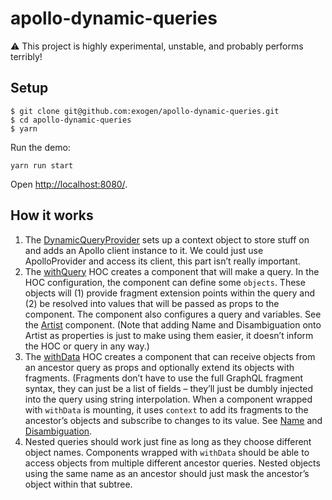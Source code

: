 # apollo-dynamic-queries

:warning: This project is highly experimental, unstable, and probably performs terribly!

## Setup

```console
$ git clone git@github.com:exogen/apollo-dynamic-queries.git
$ cd apollo-dynamic-queries
$ yarn
```

Run the demo:

```console
yarn run start
```

Open [http://localhost:8080/][dev server].


## How it works

1. The [DynamicQueryProvider][] sets up a context object to store stuff on and
   adds an Apollo client instance to it. We could just use ApolloProvider and
   access its client, this part isn’t really important.
2. The [withQuery][] HOC creates a component that will make a query. In the HOC
   configuration, the component can define some `objects`. These objects will
   (1) provide fragment extension points within the query and (2) be resolved
   into values that will be passed as props to the component. The component also
   configures a query and variables. See the [Artist][] component. (Note that
   adding Name and Disambiguation onto Artist as properties is just to make
   using them easier, it doesn’t inform the HOC or query in any way.)
3. The [withData][] HOC creates a component that can receive objects from an
   ancestor query as props and optionally extend its objects with fragments.
   (Fragments don’t have to use the full GraphQL fragment syntax, they can just
   be a list of fields – they’ll just be dumbly injected into the query using
   string interpolation. When a component wrapped with `withData` is mounting,
   it uses `context` to add its fragments to the ancestor’s objects and
   subscribe to changes to its value. See [Name][] and [Disambiguation][].
4. Nested queries should work just fine as long as they choose different object
   names. Components wrapped with `withData` should be able to access objects
   from multiple different ancestor queries. Nested objects using the same name
   as an ancestor should just mask the ancestor’s object within that subtree.

[DynamicQueryProvider]: src/DynamicQueryProvider.js
[withData]: src/withData.js
[withQuery]: src/withQuery.js
[dev server]: http://localhost:8080/
[Artist]: demo/Artist/index.js
[Name]: demo/Artist/Name.js
[Disambiguation]: demo/Artist/Disambiguation.js
